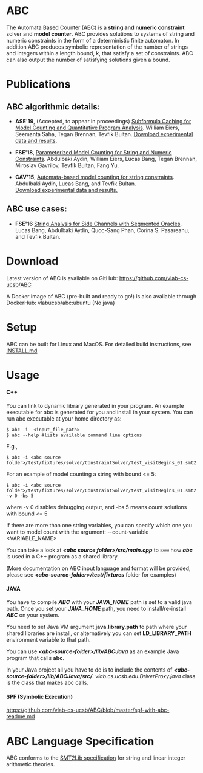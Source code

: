 ABC
============
The Automata Based Counter ([ABC](https://vlab.cs.ucsb.edu/ABC/)) is a **string and numeric constraint** solver and
**model counter**. ABC provides solutions to systems of string and numeric constraints in the form of a deterministic
finite automaton. In addition ABC produces symbolic representation of the number of strings and integers within a length
bound, k, that satisfy a set of constraints. ABC can also output the number of satisfying solutions given a bound.

Publications 
============

ABC algorithmic details:
------------
- **ASE'19**, (Accepted, to appear in proceedings) [Subformula Caching for Model Counting and Quantitative Program Analysis](). William Eiers, Seemanta Saha, Tegan Brennan, Tevfik Bultan.
[Download experimental data and results]().

- **FSE'18**, [Parameterized Model Counting for String and Numeric Constraints](https://dl.acm.org/citation.cfm?doid=3236024.3236064).  Abdulbaki Aydin, William Eiers, Lucas Bang, Tegan Brennan, Miroslav Gavrilov, Tevfik Bultan, Fang Yu.

- **CAV'15**, [Automata-based model counting for string constraints](http://www.cs.ucsb.edu/~baki/publications/cav15.pdf). Abdulbaki Aydin, Lucas Bang, and Tevfik Bultan. <br>
[Download experimental data and results.](https://vlab.cs.ucsb.edu/ABC/)

ABC use cases:
------------

- **FSE'16** [String Analysis for Side Channels with Segmented Oracles](http://www.cs.ucsb.edu/~baki/publications/fse16.pdf). Lucas Bang, Abdulbaki Aydin, Quoc-Sang Phan, Corina S. Pasareanu, and Tevfik Bultan. 

Download
============
Latest version of ABC is available on GitHub: 
https://github.com/vlab-cs-ucsb/ABC

A Docker image of ABC (pre-built and ready to go!) is also available through DockerHub: vlabucsb/abc:ubuntu
(No java)

Setup
============
ABC can be built for Linux and MacOS. For detailed build instructions, see [INSTALL.md](https://github.com/vlab-cs-ucsb/ABC/blob/master/INSTALL.md)

Usage
============

#### C++
You can link to dynamic library generated in your program. An example executable for abc is generated for you and install in your system. You can run abc executable at your home directory as:
  
    $ abc -i  <input_file_path>
    $ abc --help #lists available command line options

E.g.,

    $ abc -i <abc source folder>/test/fixtures/solver/ConstraintSolver/test_visitBegins_01.smt2

For an example of model counting a string with bound <= 5:

    $ abc -i <abc source folder>/test/fixtures/solver/ConstraintSolver/test_visitBegins_01.smt2 -v 0 -bs 5

where -v 0 disables debugging output, and -bs 5 means count solutions with bound <= 5

If there are more than one string variables, you can specify which one you want to model count with the argument: --count-variable <VARIABLE_NAME>
  
You can take a look at *__&lt;abc source folder&gt;/src/main.cpp__* to see how *__abc__* is used in a C++ program as a shared library. 
  
(More documentation on ABC input language and format will be provided, please see *__&lt;abc-source-folder&gt;/test/fixtures__* folder for examples)
  
#### JAVA

You have to compile *__ABC__* with your *__JAVA_HOME__* path is set to a valid java path. Once you set your *__JAVA_HOME__* path, you need to install/re-install *__ABC__* on your system. 
  
You need to set Java VM argument __java.library.path__ to path where your shared libraries are install, or alternatively you can set __LD_LIBRARY_PATH__ environment variable to that path.

You can use *__&lt;abc-source-folder&gt;/lib/ABCJava__* as an example Java program that calls __abc__.

In your Java project all you have to do is to include the contents of *__&lt;abc-source-folder&gt;/lib/ABCJava/src/__*. *vlab.cs.ucsb.edu.DriverProxy.java* class is the class that makes abc calls.
  
#### SPF (Symbolic Execution)

https://github.com/vlab-cs-ucsb/ABC/blob/master/spf-with-abc-readme.md
  
ABC Language Specification
==========================

ABC conforms to the [SMT2Lib specification](http://smtlib.cs.uiowa.edu/) for string and linear integer arithmetic theories.
